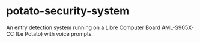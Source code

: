 # potato-security-system
An entry detection system running on a Libre Computer Board AML-S905X-CC (Le Potato) with voice prompts. 
